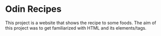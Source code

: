 # Odin Recipes

This project is a website that shows the recipe to some foods. The aim of this project was to get familiarized with HTML and its elements/tags.